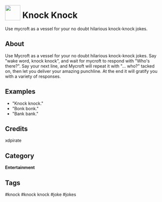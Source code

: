 # <img src="https://raw.githack.com/FortAwesome/Font-Awesome/master/svgs/solid/door-open.svg" card_color="#FD9E66" width="50" height="50" style="vertical-align:bottom"/> Knock Knock
Use mycroft as a vessel for your no doubt hilarious knock-knock jokes.

## About
Use Mycroft as a vessel for your no doubt hilarious knock-knock jokes. Say "wake word, knock knock", and wait for mycroft to respond with "Who's there?". Say your next line, and Mycroft will repeat it with "... who?" tacked on, then let you deliver your amazing punchline. At the end it will gratify you with a variety of responses.

## Examples
* "Knock knock."
* "Bonk bonk."
* "Bank bank."

## Credits
xdpirate

## Category
**Entertainment**

## Tags
#knock
#knock knock
#joke
#jokes

